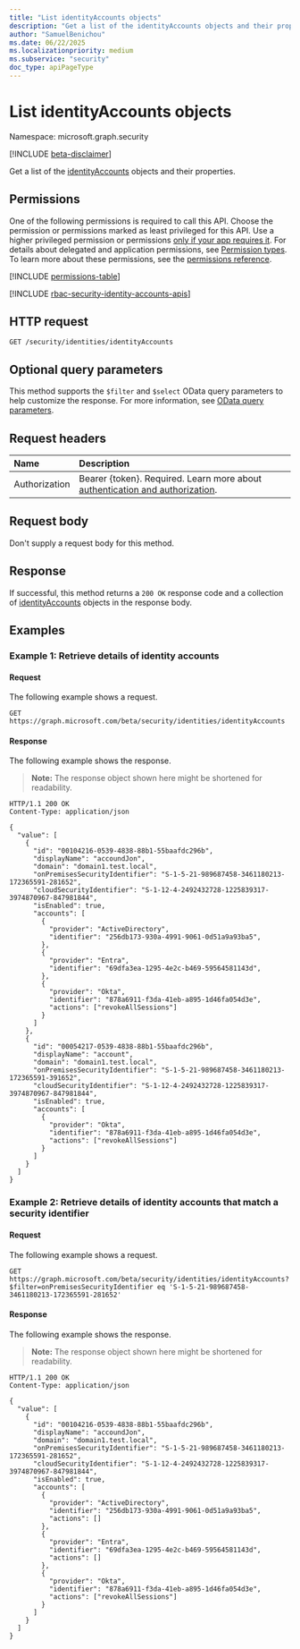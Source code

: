 ```yaml
---
title: "List identityAccounts objects"
description: "Get a list of the identityAccounts objects and their properties."
author: "SamuelBenichou"
ms.date: 06/22/2025
ms.localizationpriority: medium
ms.subservice: "security"
doc_type: apiPageType
---
```


# List identityAccounts objects

Namespace: microsoft.graph.security

[!INCLUDE [beta-disclaimer](../../includes/beta-disclaimer.md)]

Get a list of the [identityAccounts](../resources/security-identityaccounts.md) objects and their properties.

## Permissions

One of the following permissions is required to call this API. Choose the permission or permissions marked as least privileged for this API. Use a higher privileged permission or permissions [only if your app requires it](/graph/permissions-overview#best-practices-for-using-microsoft-graph-permissions). For details about delegated and application permissions, see [Permission types](/graph/permissions-overview#permission-types). To learn more about these permissions, see the [permissions reference](/graph/permissions-reference).

<!-- {
  "blockType": "permissions",
  "name": "security-identitycontainer-list-identityaccounts-permissions"
}
-->
[!INCLUDE [permissions-table](../includes/permissions/security-identitycontainer-list-identityaccounts-permissions.md)]

[!INCLUDE [rbac-security-identity-accounts-apis](../includes/rbac-for-apis/rbac-security-identity-accounts-apis.md)]

## HTTP request

<!-- {
  "blockType": "ignored"
}
-->
``` http
GET /security/identities/identityAccounts
```

## Optional query parameters

This method supports the `$filter` and `$select` OData query parameters to help customize the response. For more information, see [OData query parameters](/graph/query-parameters).

## Request headers

|Name|Description|
|:---|:---|
|Authorization|Bearer {token}. Required. Learn more about [authentication and authorization](/graph/auth/auth-concepts).|

## Request body

Don't supply a request body for this method.

## Response

If successful, this method returns a `200 OK` response code and a collection of [identityAccounts](../resources/security-identityaccounts.md) objects in the response body.

## Examples

### Example 1: Retrieve details of identity accounts

#### Request

The following example shows a request.
<!-- {
  "blockType": "request",
  "name": "list_identityaccounts"
}
-->
``` http
GET https://graph.microsoft.com/beta/security/identities/identityAccounts
```

#### Response

The following example shows the response.
>**Note:** The response object shown here might be shortened for readability.
<!-- {
  "blockType": "response",
  "truncated": true,
  "@odata.type": "microsoft.graph.security.identityAccounts"
}
-->
``` http
HTTP/1.1 200 OK
Content-Type: application/json

{
  "value": [
    {
      "id": "00104216-0539-4838-88b1-55baafdc296b",
      "displayName": "accoundJon",
      "domain": "domain1.test.local",
      "onPremisesSecurityIdentifier": "S-1-5-21-989687458-3461180213-172365591-281652",
      "cloudSecurityIdentifier": "S-1-12-4-2492432728-1225839317-3974870967-847981844",
      "isEnabled": true,
      "accounts": [
        {
          "provider": "ActiveDirectory",
          "identifier": "256db173-930a-4991-9061-0d51a9a93ba5",
        },
        {
          "provider": "Entra",
          "identifier": "69dfa3ea-1295-4e2c-b469-59564581143d",
        },
        {
          "provider": "Okta",
          "identifier": "878a6911-f3da-41eb-a895-1d46fa054d3e",
          "actions": ["revokeAllSessions"]
        }
      ]
    },
    {
      "id": "00054217-0539-4838-88b1-55baafdc296b",
      "displayName": "account",
      "domain": "domain1.test.local",
      "onPremisesSecurityIdentifier": "S-1-5-21-989687458-3461180213-172365591-391652",
      "cloudSecurityIdentifier": "S-1-12-4-2492432728-1225839317-3974870967-847981844",
      "isEnabled": true,
      "accounts": [
        {
          "provider": "Okta",
          "identifier": "878a6911-f3da-41eb-a895-1d46fa054d3e",
          "actions": ["revokeAllSessions"]
        }
      ]
    }
  ]
}
```

### Example 2: Retrieve details of identity accounts that match a security identifier

#### Request

The following example shows a request.
<!-- {
  "blockType": "request",
  "name": "list_identityaccounts_filtered"
}
-->
``` http
GET https://graph.microsoft.com/beta/security/identities/identityAccounts?$filter=onPremisesSecurityIdentifier eq 'S-1-5-21-989687458-3461180213-172365591-281652'
```

#### Response

The following example shows the response.
>**Note:** The response object shown here might be shortened for readability.
<!-- {
  "blockType": "response",
  "truncated": true,
  "@odata.type": "microsoft.graph.security.identityAccounts"
}
-->
``` http
HTTP/1.1 200 OK
Content-Type: application/json

{
  "value": [
    {
      "id": "00104216-0539-4838-88b1-55baafdc296b",
      "displayName": "accoundJon",
      "domain": "domain1.test.local",
      "onPremisesSecurityIdentifier": "S-1-5-21-989687458-3461180213-172365591-281652",
      "cloudSecurityIdentifier": "S-1-12-4-2492432728-1225839317-3974870967-847981844",
      "isEnabled": true,
      "accounts": [
        {
          "provider": "ActiveDirectory",
          "identifier": "256db173-930a-4991-9061-0d51a9a93ba5",
          "actions": []
        },
        {
          "provider": "Entra",
          "identifier": "69dfa3ea-1295-4e2c-b469-59564581143d",
          "actions": []
        },
        {
          "provider": "Okta",
          "identifier": "878a6911-f3da-41eb-a895-1d46fa054d3e",
          "actions": ["revokeAllSessions"]
        }
      ]
    }
  ]
}
```
